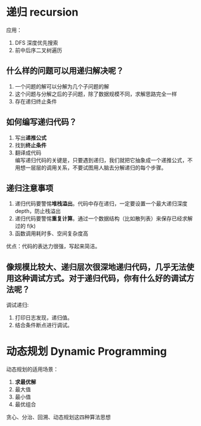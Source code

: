# 递归 recursion

应用：
1. DFS 深度优先搜索
2. 前中后序二叉树遍历

## 什么样的问题可以用递归解决呢？
1. 一个问题的解可以分解为几个子问题的解
2. 这个问题与分解之后的子问题，除了数据规模不同，求解思路完全一样
3. 存在递归终止条件

## 如何编写递归代码？
1. 写出**递推公式** 
2. 找到**终止条件**
3. 翻译成代码   
编写递归代码的关键是，只要遇到递归，我们就把它抽象成一个递推公式，不用想一层层的调用关系，不要试图用人脑去分解递归的每个步骤。
   
## 递归注意事项
1. 递归代码要警惕**堆栈溢出**。代码中存在递归，一定要设置一个最大递归深度depth，防止栈溢出
2. 递归代码要警惕**重复计算**。通过一个数据结构（比如散列表）来保存已经求解过的 f(k)
3. 函数调用耗时多、空间复杂度高

优点：代码的表达力很强，写起来简洁。

## 像规模比较大、递归层次很深地递归代码，几乎无法使用这种调试方式。对于递归代码，你有什么好的调试方法呢？
调试递归:
1. 打印日志发现，递归值。
2. 结合条件断点进行调试。

# 动态规划 Dynamic Programming

动态规划的适用场景： 
1. **求最优解**
2. 最大值 
3. 最小值 
4. 最优组合

贪心、分治、回溯、动态规划这四种算法思想